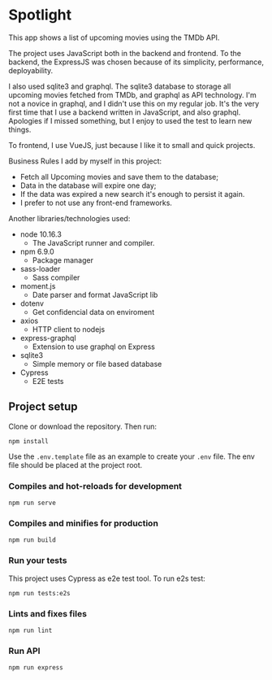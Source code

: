 # Spotlight

This app shows a list of upcoming movies using the TMDb API.

The project uses JavaScript both in the backend and frontend. To the backend, the ExpressJS was chosen because of its simplicity, performance, deployability.

I also used sqlite3 and graphql. The sqlite3 database to storage all upcoming movies fetched from TMDb, and graphql as API technology. I'm not a novice in graphql, and I didn't use this on my regular job. It's the very first time that I use a backend written in JavaScript, and also graphql. Apologies if I missed something, but I enjoy to used the test to learn new things.

To frontend, I use VueJS, just because I like it to small and quick projects.

Business Rules I add by myself in this project:

- Fetch all Upcoming movies and save them to the database;
- Data in the database will expire one day;
- If the data was expired a new search it's enough to persist it again.
- I prefer to not use any front-end frameworks.

Another libraries/technologies used:
- node 10.16.3
  - The JavaScript runner and compiler.
- npm 6.9.0
  - Package manager
- sass-loader
  - Sass compiler
- moment.js
  - Date parser and format JavaScript lib
- dotenv
  - Get confidencial data on enviroment
- axios
  - HTTP client to nodejs
- express-graphql
  - Extension to use graphql on Express
- sqlite3
  - Simple memory or file based database
- Cypress
  - E2E tests

## Project setup

Clone or download the repository. Then run:

```
npm install
```

Use the `.env.template` file as an example to create your `.env` file.
The env file should be placed at the project root.

### Compiles and hot-reloads for development
```
npm run serve
```

### Compiles and minifies for production
```
npm run build
```

### Run your tests

This project uses Cypress as e2e test tool. To run e2s test:

```
npm run tests:e2s
```

### Lints and fixes files
```
npm run lint
```

### Run API
```
npm run express
```
